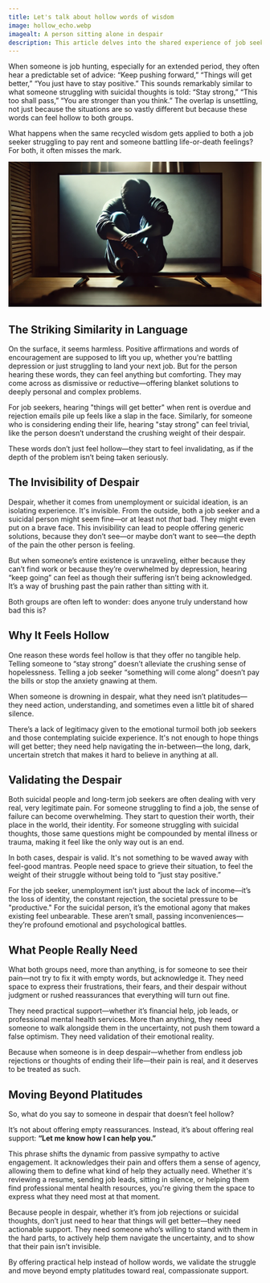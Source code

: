 ```yaml
---
title: Let's talk about hollow words of wisdom
image: hollow_echo.webp
imagealt: A person sitting alone in despair
description: This article delves into the shared experience of job seekers and those struggling with suicidal thoughts, highlighting how similar words of wisdom can feel hollow in both situations. It discusses the importance of validating despair and offering real, actionable support instead of empty platitudes.
---
```


When someone is job hunting, especially for an extended period, they often hear a predictable set of advice: “Keep pushing forward,” “Things will get better,” “You just have to stay positive.” This sounds remarkably similar to what someone struggling with suicidal thoughts is told: “Stay strong,” “This too shall pass,” “You are stronger than you think.” The overlap is unsettling, not just because the situations are so vastly different but because these words can feel hollow to both groups.

What happens when the same recycled wisdom gets applied to both a job seeker struggling to pay rent and someone battling life-or-death feelings? For both, it often misses the mark.

![Despair.](/images/hollow_echo.webp "Despair")


## The Striking Similarity in Language

On the surface, it seems harmless. Positive affirmations and words of encouragement are supposed to lift you up, whether you're battling depression or just struggling to land your next job. But for the person hearing these words, they can feel anything but comforting. They may come across as dismissive or reductive—offering blanket solutions to deeply personal and complex problems.

For job seekers, hearing "things will get better" when rent is overdue and rejection emails pile up feels like a slap in the face. Similarly, for someone who is considering ending their life, hearing "stay strong" can feel trivial, like the person doesn’t understand the crushing weight of their despair.

These words don’t just feel hollow—they start to feel invalidating, as if the depth of the problem isn’t being taken seriously.

## The Invisibility of Despair

Despair, whether it comes from unemployment or suicidal ideation, is an isolating experience. It's invisible. From the outside, both a job seeker and a suicidal person might seem fine—or at least not *that* bad. They might even put on a brave face. This invisibility can lead to people offering generic solutions, because they don’t see—or maybe don’t want to see—the depth of the pain the other person is feeling.

But when someone’s entire existence is unraveling, either because they can’t find work or because they’re overwhelmed by depression, hearing “keep going” can feel as though their suffering isn’t being acknowledged. It’s a way of brushing past the pain rather than sitting with it.

Both groups are often left to wonder: does anyone truly understand how bad this is?

## Why It Feels Hollow

One reason these words feel hollow is that they offer no tangible help. Telling someone to “stay strong” doesn’t alleviate the crushing sense of hopelessness. Telling a job seeker “something will come along” doesn’t pay the bills or stop the anxiety gnawing at them.

When someone is drowning in despair, what they need isn’t platitudes—they need action, understanding, and sometimes even a little bit of shared silence.

There’s a lack of legitimacy given to the emotional turmoil both job seekers and those contemplating suicide experience. It's not enough to hope things will get better; they need help navigating the in-between—the long, dark, uncertain stretch that makes it hard to believe in anything at all.

## Validating the Despair

Both suicidal people and long-term job seekers are often dealing with very real, very legitimate pain. For someone struggling to find a job, the sense of failure can become overwhelming. They start to question their worth, their place in the world, their identity. For someone struggling with suicidal thoughts, those same questions might be compounded by mental illness or trauma, making it feel like the only way out is an end.

In both cases, despair is valid. It's not something to be waved away with feel-good mantras. People need space to grieve their situation, to feel the weight of their struggle without being told to “just stay positive.”

For the job seeker, unemployment isn’t just about the lack of income—it’s the loss of identity, the constant rejection, the societal pressure to be "productive." For the suicidal person, it’s the emotional agony that makes existing feel unbearable. These aren’t small, passing inconveniences—they’re profound emotional and psychological battles.

## What People Really Need

What both groups need, more than anything, is for someone to see their pain—not try to fix it with empty words, but acknowledge it. They need space to express their frustrations, their fears, and their despair without judgment or rushed reassurances that everything will turn out fine.

They need practical support—whether it’s financial help, job leads, or professional mental health services. More than anything, they need someone to walk alongside them in the uncertainty, not push them toward a false optimism. They need validation of their emotional reality.

Because when someone is in deep despair—whether from endless job rejections or thoughts of ending their life—their pain is real, and it deserves to be treated as such.

## Moving Beyond Platitudes

So, what do you say to someone in despair that doesn’t feel hollow?

It’s not about offering empty reassurances. Instead, it’s about offering real support: **“Let me know how I can help you.”**

This phrase shifts the dynamic from passive sympathy to active engagement. It acknowledges their pain and offers them a sense of agency, allowing them to define what kind of help they actually need. Whether it's reviewing a resume, sending job leads, sitting in silence, or helping them find professional mental health resources, you're giving them the space to express what they need most at that moment.

Because people in despair, whether it’s from job rejections or suicidal thoughts, don’t just need to hear that things will get better—they need actionable support. They need someone who’s willing to stand with them in the hard parts, to actively help them navigate the uncertainty, and to show that their pain isn’t invisible.

By offering practical help instead of hollow words, we validate the struggle and move beyond empty platitudes toward real, compassionate support.
